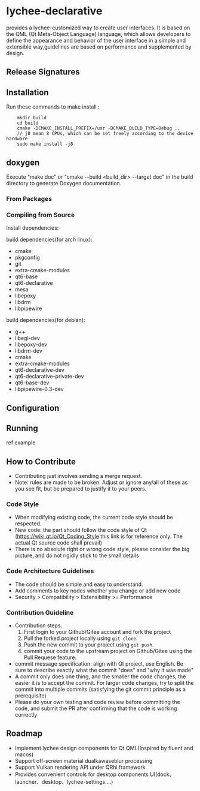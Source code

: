 # lychee-declarative
provides a lychee-customized way to create user interfaces. It is based on the QML (Qt Meta-Object Language) language, which allows developers to define the appearance and behavior of the user interface in a simple and extensible way,guidelines are based on performance and supplemented by design.

## Release Signatures

## Installation
Run these commands to make install :
```shell
    mkdir build
    cd build
    cmake -DCMAKE_INSTALL_PREFIX=/usr -DCMAKE_BUILD_TYPE=Debug ..
    // j8 mean 8 CPUs, which can be set freely according to the device hardware
    sudo make install -j8
```

## doxygen
Execute "make doc" or "cmake --build <build_dir> --target doc" in the build directory to generate Doxygen documentation.

### From Packages

### Compiling from Source
Install dependencies:

build dependencies(for arch linux):
* cmake
* pkgconfig
* git
* extra-cmake-modules
* qt6-base
* qt6-declarative
* mesa
* libepoxy
* libdrm
* libpipewire

build dependencies(for debian):
* g++
* libegl-dev
* libepoxy-dev
* libdrm-dev
* cmake
* extra-cmake-modules
* qt6-declarative-dev
* qt6-declarative-private-dev
* qt6-base-dev
* libpipewire-0.3-dev
  
## Configuration

## Running
ref example

## How to Contribute
* Contributing just involves sending a merge request.
* Note: rules are made to be broken. Adjust or ignore any/all of these as you see
fit, but be prepared to justify it to your peers.

### Code Style
* When modifying existing code, the current code style should be respected.
* New code: the part should follow the code style of Qt (https://wiki.qt.io/Qt_Coding_Style this link is for reference only. The actual Qt source code shall prevail)
* There is no absolute right or wrong code style, please consider the big picture, and do not rigidly stick to the small details

### Code Architecture Guidelines
* The code should be simple and easy to understand.
* Add comments to key nodes whether you change or add new code
* Security > Compatibility > Extensibility >= Performance

### Contribution Guideline
* Contribution steps.
    1. First login to your Github/Gitee account and fork the project
    2. Pull the forked project locally using `git clone`.
    3. Push the new commit to your project using `git push`.
    4. commit your code to the upstream project on Github/Gitee using the Pull Requese feature.
* commit message specification: align with Qt project, use English. Be sure to describe exactly what the commit "does" and "why it was made"
* A commit only does one thing, and the smaller the code changes, the easier it is to accept the commit. For larger code changes, try to split the commit into multiple commits (satisfying the git commit principle as a prerequisite)
* Please do your own testing and code review before committing the code, and submit the PR after confirming that the code is working correctly

## Roadmap
* Implement lychee design components for Qt QML(Inspired by fluent and macos)
* Support off-screen material dualkawaseblur processing
* Support Vulkan rendering API under QRhi framework
* Provides convenient controls for desktop components UI(dock、launcher、desktop、lychee-settings....)
